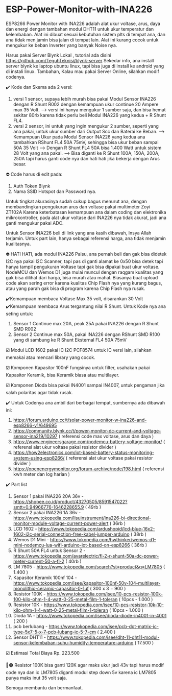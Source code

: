 # ESP-Power-Monitor-with-INA226
ESP8266 Power Monitor with INA226 adalah alat ukur voltase, arus, daya dan energi dengan tambahan modul DHT11 untuk ukur temperatur dan kelembaban.
Alat ini dibuat sesuai kebutuhan sistem plts di tempat ana, dan ana tidak men jamin bisa jalan di tempat lain.
Alat ini kurang cocok untuk mengukur ke beban Inverter yang banyak Noise nya.

Harus pakai Server Blynk Lokal , tutorial ada disini https://github.com/TeguhTeknisi/blynk-server
Sekedar info, ana install server blynk ke laptop ubuntu linux, tapi bisa juga di install ke android yang di instali linux.
Tambahan, Kalau mau pakai Server Online, silahkan modif codenya.

✔️ Kode dan Skema ada 2 versi:
1. versi 1 sensor, supaya lebih murah bisa pakai Modul Sensor INA226 dengan R Shunt R002 dengan kemampuan ukur continue 20 Ampere max 35 Volt.
   --> versi ini hanya mengukur 1 sumber saja, dan bisa hemat sekitar 80rb karena tidak perlu beli Modul INA226 yang kedua + R Shunt FL4.
2. versi 2 sensor, ini untuk yang ingin mengukur 2 sumber, seperti yang ana pakai, untuk ukur sumber dari Output Scc dan Baterai ke Beban. 
   --> Kemampuan Ukur pada Modul Sensor INA226 yang kedua ana tambahkan RShunt FL4 50A 75mV, sehingga bisa ukur beban sampai 50A 35 Volt
   --> Dengan R Shunt FL4 50A bisa 1.400 Watt untuk sistem 28 Volt yang ana pakai.
   --> Bisa diganti ke R Shunt 100A, 150A, 200A, 250A tapi harus ganti code nya dan hati hati jika bekerja dengan Arus besar.

⛔ Code harus di edit pada:
1. Auth Token Blynk
2. Nama SSID Hotspot dan Password nya.

Untuk tingkat akurasinya sudah cukup bagus menurut ana, dengan membandingkan pengukuran arus dan voltase pakai multimeter Zoyi ZT102A
Karena keterbatasan kemampuan ana dalam coding dan elektronika mikrokontroller, pada alat ukur voltase dari INA226 nya tidak akurat, jadi ana ganti mengukur pakai ADC. 

Untuk Sensor INA226 beli di link yang ana kasih dibawah, Insya Allah terjamin.
Untuk part lain, hanya sebagai referensi harga, ana tidak menjamin kualitasnya.

⛔ HATI HATI, ada modul INA226 Palsu, ana pernah beli dan gak bisa didetek I2C nya pakai I2C Scanner, tapi pas di ganti alamat ke 0x50 bisa detek tapi hanya tampil pengukuran Voltase tapi gak bisa dipakai buat ukur voltase.
NodeMCU dan Wemos D1 juga mulai muncul dengan raqgam kualitas yang gak bisa dilihat dari harga, bisa murah atau mahal.
Biasanya buat upload code akan sering error karena kualitas Chip Flash nya yang kurang bagus, atau yang parah gak bisa di program karena Chip Flash nya rusak.

✔️Kemampuan membaca Voltase Max 35 volt, disarankan 30 Volt
✔️Kemampuan membaca Arus tergantung nilai R Shunt.
Untuk Kode nya ana seting untuk:
1. Sensor 1 Continue max 20A, peak 25A pakai INA226 dengan R Shunt SMD R002
2. Sensor 2 Continue max 50A, pakai INA226 dengan RShunt SMD R100 yang di sambung ke R Shunt Eksternal FL4 50A 75mV

☑️ Modul LCD 1602 pakai IC I2C PCF8574  untuk IC versi lain, silahkan memakai atau mencari library yang cocok.

☑️ Komponen Kapasitor 100nF fungsinya untuk filter, usahakan pakai Kapasitor Keramik, bisa Keramik biasa atau multilayer.

☑️ Komponen Dioda bisa pakai IN4001 sampai IN4007, untuk pengaman jika salah polaritas agar tidak rusak.

✔️ Untuk Codenya ana ambil dari berbagai tempat, sumbernya ada dibawah ini:
1. https://forum.arduino.cc/t/solar-power-monitor-w-ina226-and-esp8266-v1/649695
2. https://community.blynk.cc/t/power-monitor-dc-current-and-voltage-sensor-ina219/10297 ( referensi code max voltase, arus dan daya )
3. https://www.engineersgarage.com/nodemcu-battery-voltage-monitor/ ( referensi alat ukur voltase pakai resistor divider )
4. https://how2electronics.com/iot-based-battery-status-monitoring-system-using-esp8266/ ( referensi alat ukur voltase pakai resistor divider )
5. https://openenergymonitor.org/forum-archive/node/198.html ( referensi kwh meter dan log harian )

✔️ Part list
1. Sensor 1 pakai INA226 20A 36v - https://shopee.co.id/product/43270505/8591547022?smtt=0.94966776-1646228655.9 ( 49rb )
2. Sensor 2 pakai INA226 1A 36v - https://www.tokopedia.com/lisuinstrument/ina226-bi-directional-monitor-module-voltage-current-power-alert ( 36rb )
3. LCD 1602 - https://www.tokopedia.com/ardushopid/lcd-blue-16x2-1602-i2c-serial-connection-free-kabel-jumper-arduino ( 38rb )
4. Wemos D1 Mini - https://www.tokopedia.com/hwthinker/wemos-d1-mini-nodemcu-lua-wifi-arduino-iot-based-on-esp8266 ( 36rb )
5. R Shunt 50A FL4 untuk Sensor 2 - https://www.tokopedia.com/avarelectric/fl-2-r-shunt-50a-dc-power-meter-current-50-a-fl-2 ( 40rb )
6. LM 7805 - https://www.tokopedia.com/search?st=product&q=LM7805 ( 1.400 )
7. Kapasitor Keramik 100nf 104 - https://www.tokopedia.com/isee/kapasitor-100nf-50v-104-multilayer-monolithic-ceramic-capasitor-0-1uf ( 300 x 3 = 900 )
8. Resistor 100K - https://www.tokopedia.com/isee/10-pcs-resistor-100k-100-kilo-ohm-1-4-watt-0-25-metal-film-1-toleran ( 10pcs - 1.000 )
9. Resistor 10K - https://www.tokopedia.com/isee/10-pcs-resistor-10k-10-kilo-ohm-1-4-watt-0-25-metal-film-1-toleran ( 10pcs - 1.000 )
10. Dioda 1A - https://www.tokopedia.com/isee/dioda-diode-in4001-in-4001 ( 200 )
11. pcb berlubang - https://www.tokopedia.com/isee/pcb-dot-matrix-ic-type-5x7-5-x-7-pcb-lubang-ic-5-7-cm ( 2.400 )
12. Sensor DHT11 - https://www.tokopedia.com/isee/dht-11-dht11-modul-sensor-kelembaban-suhu-humidity-temperature-arduino ( 17.500 )

☑️ Estimasi Total Biaya  Rp. 223.500

🔴🟠 Resistor 100K bisa ganti 120K agar maks ukur jadi 43v tapi harus modif code nya dan ic LM7805 diganti modul step down 5v
karena ic LM7805 punya maks inut 35 volt saja.

Semoga membantu dan bermanfaat.
